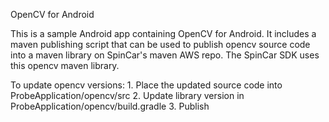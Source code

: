 OpenCV for Android

This is a sample Android app containing OpenCV for Android. It includes a maven publishing script that can be used to publish opencv source code into a maven library on SpinCar's maven AWS repo. The SpinCar SDK uses this opencv maven library. 

To update opencv versions:
	1. Place the updated source code into ProbeApplication/opencv/src
	2. Update library version in ProbeApplication/opencv/build.gradle
	3. Publish
